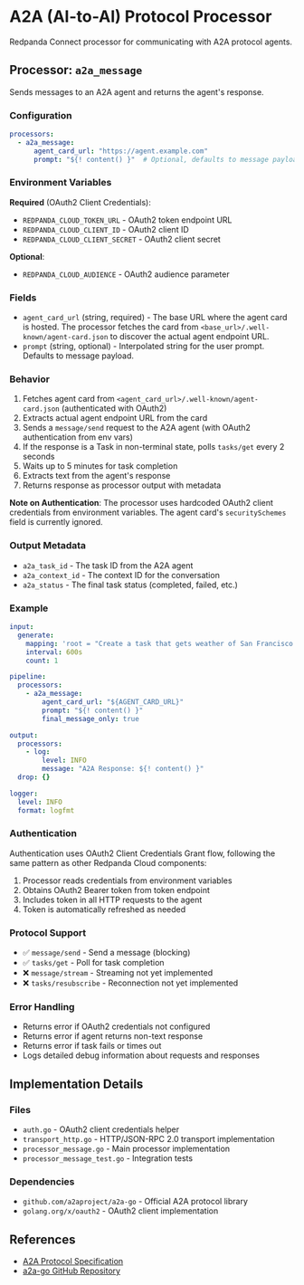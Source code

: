 # A2A (AI-to-AI) Protocol Processor

Redpanda Connect processor for communicating with A2A protocol agents.

## Processor: `a2a_message`

Sends messages to an A2A agent and returns the agent's response.

### Configuration

```yaml
processors:
  - a2a_message:
      agent_card_url: "https://agent.example.com"
      prompt: "${! content() }"  # Optional, defaults to message payload
```

### Environment Variables

**Required** (OAuth2 Client Credentials):
- `REDPANDA_CLOUD_TOKEN_URL` - OAuth2 token endpoint URL
- `REDPANDA_CLOUD_CLIENT_ID` - OAuth2 client ID
- `REDPANDA_CLOUD_CLIENT_SECRET` - OAuth2 client secret

**Optional**:
- `REDPANDA_CLOUD_AUDIENCE` - OAuth2 audience parameter

### Fields

- `agent_card_url` (string, required) - The base URL where the agent card is hosted. The processor fetches the card from `<base_url>/.well-known/agent-card.json` to discover the actual agent endpoint URL.
- `prompt` (string, optional) - Interpolated string for the user prompt. Defaults to message payload.

### Behavior

1. Fetches agent card from `<agent_card_url>/.well-known/agent-card.json` (authenticated with OAuth2)
2. Extracts actual agent endpoint URL from the card
3. Sends a `message/send` request to the A2A agent (with OAuth2 authentication from env vars)
4. If the response is a Task in non-terminal state, polls `tasks/get` every 2 seconds
5. Waits up to 5 minutes for task completion
6. Extracts text from the agent's response
7. Returns response as processor output with metadata

**Note on Authentication**: The processor uses hardcoded OAuth2 client credentials from environment variables. The agent card's `securitySchemes` field is currently ignored.

### Output Metadata

- `a2a_task_id` - The task ID from the A2A agent
- `a2a_context_id` - The context ID for the conversation
- `a2a_status` - The final task status (completed, failed, etc.)

### Example

```yaml
input:
  generate:
    mapping: 'root = "Create a task that gets weather of San Francisco. Output a succinct report."'
    interval: 600s
    count: 1

pipeline:
  processors:
    - a2a_message:
        agent_card_url: "${AGENT_CARD_URL}"
        prompt: "${! content() }"
        final_message_only: true

output:
  processors:
    - log:
        level: INFO
        message: "A2A Response: ${! content() }"
  drop: {}

logger:
  level: INFO
  format: logfmt
```

### Authentication

Authentication uses OAuth2 Client Credentials Grant flow, following the same pattern as other Redpanda Cloud components:

1. Processor reads credentials from environment variables
2. Obtains OAuth2 Bearer token from token endpoint
3. Includes token in all HTTP requests to the agent
4. Token is automatically refreshed as needed

### Protocol Support

- ✅ `message/send` - Send a message (blocking)
- ✅ `tasks/get` - Poll for task completion
- ❌ `message/stream` - Streaming not yet implemented
- ❌ `tasks/resubscribe` - Reconnection not yet implemented

### Error Handling

- Returns error if OAuth2 credentials not configured
- Returns error if agent returns non-text response
- Returns error if task fails or times out
- Logs detailed debug information about requests and responses

## Implementation Details

### Files

- `auth.go` - OAuth2 client credentials helper
- `transport_http.go` - HTTP/JSON-RPC 2.0 transport implementation
- `processor_message.go` - Main processor implementation
- `processor_message_test.go` - Integration tests

### Dependencies

- `github.com/a2aproject/a2a-go` - Official A2A protocol library
- `golang.org/x/oauth2` - OAuth2 client implementation

## References

- [A2A Protocol Specification](https://a2a-protocol.org/latest/specification)
- [a2a-go GitHub Repository](https://github.com/a2aproject/a2a-go)
